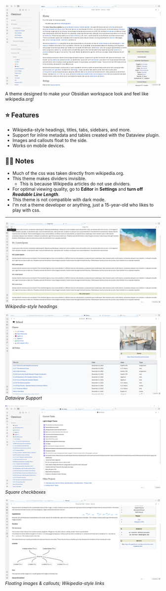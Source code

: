 ![](assets/Horse-example.png)

A theme designed to make your Obsidian workspace look and feel like wikipedia.org! 

## ⭐ Features
- Wikipedia-style headings, titles, tabs, sidebars, and more.
- Support for inline metadata and tables created with the Dataview plugin.
- Images and callouts float to the side.
- Works on mobile devices.

## ☝🏽 Notes
- Much of the css was taken directly from wikipedia.org.
- This theme makes dividers invisible. 
  - This is because Wikipedia articles do not use dividers. 
- For optimal viewing quality, go to **Editor** in **Settings** and **turn off *Readable Line Length***.
- This theme is not compatible with dark mode.
- I'm not a theme developer or anything, just a 15-year-old who likes to play with css.

***

![](assets/Headings-showcase.png)
*Wikipedia-style headings*

![](assets/dataview-table-showcase.png)
*Dataview Support*

![](assets/List-showcase.png)
*Square checkboxes*

![](assets/Article-showcase.png)
*Floating images & callouts; Wikipedia-style links*
